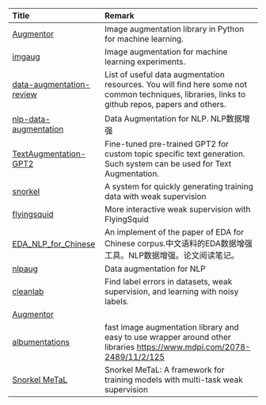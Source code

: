 | Title | Remark |
| :---- | :----|
| [Augmentor](https://github.com/mdbloice/Augmentor)|Image augmentation library in Python for machine learning. |
|[imgaug](https://github.com/aleju/imgaug)|Image augmentation for machine learning experiments. |
|[data-augmentation-review](https://github.com/AgaMiko/data-augmentation-review)|List of useful data augmentation resources. You will find here some not common techniques, libraries, links to github repos, papers and others.|
|[nlp-data-augmentation](https://github.com/quincyliang/nlp-data-augmentation)|Data Augmentation for NLP. NLP数据增强|
|[TextAugmentation-GPT2](https://github.com/prakhar21/TextAugmentation-GPT2)|Fine-tuned pre-trained GPT2 for custom topic specific text generation. Such system can be used for Text Augmentation.|
|[snorkel](https://github.com/snorkel-team/snorkel)|A system for quickly generating training data with weak supervision|
|[flyingsquid](https://github.com/HazyResearch/flyingsquid)|More interactive weak supervision with FlyingSquid|
|[EDA_NLP_for_Chinese](https://github.com/zhanlaoban/eda_nlp_for_Chinese)|An implement of the paper of EDA for Chinese corpus.中文语料的EDA数据增强工具。NLP数据增强。论文阅读笔记。|
|[nlpaug](https://github.com/makcedward/nlpaug)|Data augmentation for NLP|
|[cleanlab](https://github.com/cgnorthcutt/cleanlab)|Find label errors in datasets, weak supervision, and learning with noisy labels. |
|[Augmentor](https://github.com/mdbloice/Augmentor?from=timeline&isappinstalled=0)|
|[albumentations](https://github.com/albumentations-team/albumentations)|fast image augmentation library and easy to use wrapper around other libraries https://www.mdpi.com/2078-2489/11/2/125|
|[Snorkel MeTaL](https://github.com/HazyResearch/metal)|Snorkel MeTaL: A framework for training models with multi-task weak supervision|



